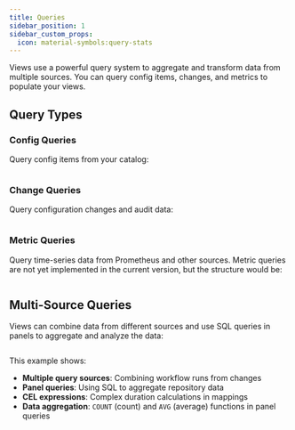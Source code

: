 ```yaml
---
title: Queries
sidebar_position: 1
sidebar_custom_props:
  icon: material-symbols:query-stats
---
```


Views use a powerful query system to aggregate and transform data from multiple sources. You can query config items, changes, and metrics to populate your views.

## Query Types

### Config Queries

Query config items from your catalog:

```yaml title="deployments.yaml" file=<rootDir>/modules/mission-control/fixtures/views/deployments.yaml {54-60}

```

### Change Queries

Query configuration changes and audit data:

```yaml title="backups.yaml" file=<rootDir>/modules/mission-control/fixtures/views/backups.yaml {29-33}

```

### Metric Queries

Query time-series data from Prometheus and other sources. Metric queries are not yet implemented in the current version, but the structure would be:

```yaml title="resource-usage.yaml" file=<rootDir>/modules/mission-control/fixtures/views/panels/resource-usage.yaml {7-15}

```

## Multi-Source Queries

Views can combine data from different sources and use SQL queries in panels to aggregate and analyze the data:

```yaml title="pipelines.yaml" file=<rootDir>/modules/mission-control/fixtures/views/pipelines.yaml

```

This example shows:

- **Multiple query sources**: Combining workflow runs from changes
- **Panel queries**: Using SQL to aggregate repository data
- **CEL expressions**: Complex duration calculations in mappings
- **Data aggregation**: `COUNT` (count) and `AVG` (average) functions in panel queries
